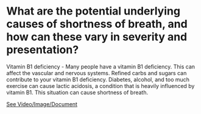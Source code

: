 # What are the potential underlying causes of shortness of breath, and how can these vary in severity and presentation?

Vitamin B1 deficiency - Many people have a vitamin B1 deficiency. This can affect the vascular and nervous systems. Refined carbs and sugars can contribute to your vitamin B1 deficiency. Diabetes, alcohol, and too much exercise can cause lactic acidosis, a condition that is heavily influenced by vitamin B1. This situation can cause shortness of breath.

 [See Video/Image/Document](https://hls-player.drberg.com/asset?path=migrated-assets/the-7-causes-of-shortness-of-breath-drberg-on-breathing-problems)